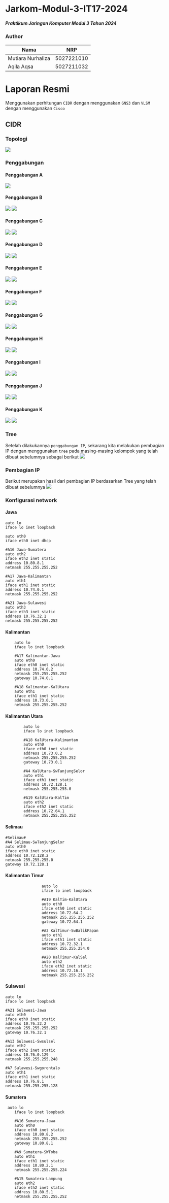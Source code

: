 # Jarkom-Modul-3-IT17-2024

##### Praktikum Jaringan Komputer Modul 3 Tahun 2024

### Author
| Nama | NRP |
|---------|---------|
| Mutiara Nurhaliza | 5027221010   |
| Aqila Aqsa | 5027211032   |

# Laporan Resmi
Menggunakan perhitungan ``CIDR`` dengan menggunakan ``GNS3`` dan ``VLSM`` dengan menggunakan ``Cisco``

## CIDR 
### Topologi
<img src="img/topo.png">

### Penggabungan
#### Penggabungan A
<img src="img/A.png">

#### Penggabungan B
<img src="img/B.png">
<img src="img/B1">

#### Penggabungan C
<img src="img/C.png">
<img src="img/C1">

#### Penggabungan D
<img src="img/D.png">
<img src="img/D1">

#### Penggabungan E
<img src="img/E.png">
<img src="img/E1">

#### Penggabungan F
<img src="img/F.png">
<img src="img/F1">

#### Penggabungan G
<img src="img/G.png">
<img src="img/G1">

#### Penggabungan H
<img src="img/H.png">
<img src="img/H1">

#### Penggabungan I
<img src="img/I.png">
<img src="img/I1">

#### Penggabungan J
<img src="img/J.png">
<img src="img/J1">

#### Penggabungan K
<img src="img/K.png">
<img src="img/K1">

### Tree
Setelah dilakukannya ``penggabungan IP``, sekarang kita melakukan pembagian IP dengan menggunakan ``tree`` pada masing-masing kelompok yang telah dibuat sebelumnya sebagai berikut
<img src="img/tree.png">

### Pembagian IP
Berikut merupakan hasil dari pembagian IP berdasarkan Tree yang telah dibuat sebelumnya 
<img src="img/ip">

### Konfigurasi network 
#### Jawa
```
auto lo
iface lo inet loopback

auto eth0
iface eth0 inet dhcp

#A16 Jawa-Sumatera
auto eth2
iface eth2 inet static
address 10.80.8.1
netmask 255.255.255.252

#A17 Jawa-Kalimantan
auto eth1
iface eth1 inet static
address 10.74.0.1
netmask 255.255.255.252

#A21 Jawa-Sulawesi
auto eth3
iface eth3 inet static
address 10.76.32.1
netmask 255.255.255.252
```

#### Kalimantan

```
    auto lo
    iface lo inet loopback

    #A17 Kalimantan-Jawa
    auto eth0
    iface eth0 inet static
	address 10.74.0.2
	netmask 255.255.255.252
    gateway 10.74.0.1

    #A18 Kalimantan-KalUtara
    auto eth1
    iface eth1 inet static
	address 10.73.0.1
	netmask 255.255.255.252
```
#### Kalimantan Utara 
```
        auto lo
        iface lo inet loopback

        #A18 KalUtara-Kalimantan
        auto eth0
        iface eth0 inet static
	    address 10.73.0.2
	    netmask 255.255.255.252
        gateway 10.73.0.1

        #A4 KalUtara-SwTanjungSelor
        auto eth1
        iface eth1 inet static
	    address 10.72.128.1
	    netmask 255.255.255.0

        #A19 KalUtara-KalTim
        auto eth2
        iface eth2 inet static
	    address 10.72.64.1
	    netmask 255.255.255.252
```

#### Selimau 
```
#Selimau#
#A4 Selimau-SwTanjungSelor
auto eth0
iface eth0 inet static
address 10.72.128.2
netmask 255.255.255.0
gateway 10.72.128.1  
```
#### Kalimantan Timur
```
                auto lo
                iface lo inet loopback

                #A19 KalTim-KalUtara
                auto eth0
                iface eth0 inet static
                address 10.72.64.2
                netmask 255.255.255.252
                gateway 10.72.64.1

                #A3 KalTimur-SwBalikPapan
                auto eth1
                iface eth1 inet static
                address 10.72.32.1
                netmask 255.255.254.0

                #A20 KalTimur-KalSel
                auto eth2
                iface eth2 inet static
                address 10.72.16.1
                netmask 255.255.255.252
```

#### Sulawesi

```
auto lo
iface lo inet loopback

#A21 Sulawesi-Jawa
auto eth0
iface eth0 inet static
address 10.76.32.2
netmask 255.255.255.252
gateway 10.76.32.1

#A13 Sulawesi-Swsulsel
auto eth2
iface eth2 inet static
address 10.76.0.129
netmask 255.255.255.248

#A7 Sulawesi-Swgorontalo
auto eth1
iface eth1 inet static
address 10.76.8.1
netmask 255.255.255.128
```

#### Sumatera
```
 auto lo
    iface lo inet loopback

    #A16 Sumatera-Jawa
    auto eth0
    iface eth0 inet static
    address 10.80.8.2
    netmask 255.255.255.252
    gateway 10.80.8.1

    #A9 Sumatera-SWToba
    auto eth1
    iface eth1 inet static
    address 10.80.2.1
    netmask 255.255.255.224

    #A15 Sumatera-Lampung
    auto eth2
    iface eth2 inet static
    address 10.80.5.1
    netmask 255.255.255.252
```

